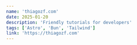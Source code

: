 ```yaml
---
name: 'thiagozf.com'
date: 2025-01-20
description: 'Friendly tutorials for developers'
tags: ['Astro', 'Bun', 'Tailwind']
link: 'https://thiagozf.com'
---
```

